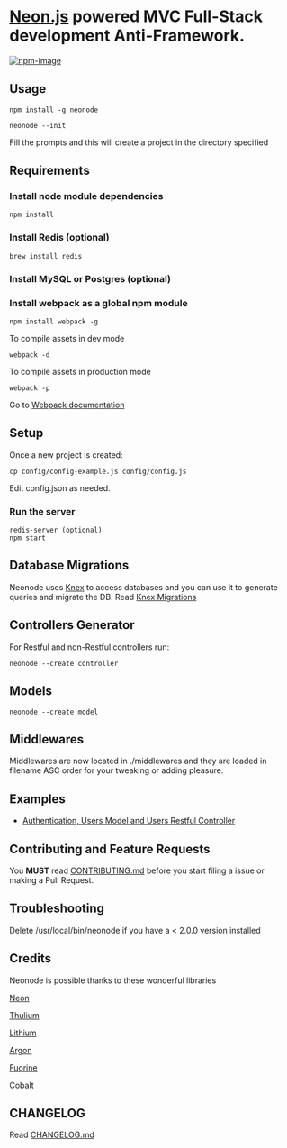 # [Neon.js][3] powered MVC Full-Stack development Anti-Framework.
[![npm-image](https://img.shields.io/npm/v/neonode.svg?style=flat-square)](https://www.npmjs.com/package/neonode)

## Usage

    npm install -g neonode

    neonode --init

Fill the prompts and this will create a project in the directory specified


## Requirements

### Install node module dependencies

    npm install

### Install Redis (optional)

    brew install redis


### Install MySQL or Postgres (optional)

### Install webpack as a global npm module

    npm install webpack -g

To compile assets in dev mode

    webpack -d

To compile assets in production mode

    webpack -p

Go to [Webpack documentation](http://webpack.github.io/docs/)

## Setup

Once a new project is created:

    cp config/config-example.js config/config.js

Edit config.json as needed.


### Run the server

    redis-server (optional)
    npm start

## Database Migrations

Neonode uses [Knex][1] to access databases and you can use it to generate queries and migrate the DB. Read [Knex Migrations][2]

## Controllers Generator

For Restful and non-Restful controllers run:

    neonode --create controller

## Models

    neonode --create model

## Middlewares

Middlewares are now located in ./middlewares and they are loaded in filename ASC order for your tweaking or adding pleasure.

## Examples

* [Authentication, Users Model and Users Restful Controller][9]

## Contributing and Feature Requests

You **MUST** read [CONTRIBUTING.md](CONTRIBUTING.md) before you start filing a issue or making a Pull Request.

## Troubleshooting

Delete /usr/local/bin/neonode if you have a < 2.0.0 version installed

## Credits

Neonode is possible thanks to these wonderful libraries

[Neon][3]

[Thulium][4]

[Lithium][5]

[Argon][6]

[Fuorine][7]

[Cobalt][8]

## CHANGELOG

Read [CHANGELOG.md](CHANGELOG.md)


[1]: http://knexjs.org/
[2]: http://knexjs.org/#Migrations
[3]: https://github.com/azendal/neon
[4]: https://github.com/freshout-dev/thulium
[5]: https://github.com/freshout-dev/lithium
[6]: https://github.com/sgarza/argon/tree/node-callback-convention
[7]: https://github.com/freshout-dev/fluorine
[8]: https://github.com/benbeltran/cobalt
[9]: https://github.com/sgarza/Neonode/wiki/Authentication-with-Passport,-Users-Model,-Users-Restful-Controller-Example
